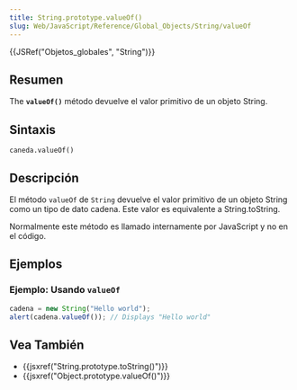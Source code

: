```yaml
---
title: String.prototype.valueOf()
slug: Web/JavaScript/Reference/Global_Objects/String/valueOf
---
```


{{JSRef("Objetos_globales", "String")}}

## Resumen

The **`valueOf()`** método devuelve el valor primitivo de un objeto String.

## Sintaxis

```
caneda.valueOf()
```

## Descripción

El método `valueOf` de `String` devuelve el valor primitivo de un objeto String como un tipo de dato cadena. Este valor es equivalente a String.toString.

Normalmente este método es llamado internamente por JavaScript y no en el código.

## Ejemplos

### Ejemplo: Usando `valueOf`

```js
cadena = new String("Hello world");
alert(cadena.valueOf()); // Displays "Hello world"
```

## Vea También

- {{jsxref("String.prototype.toString()")}}
- {{jsxref("Object.prototype.valueOf()")}}
